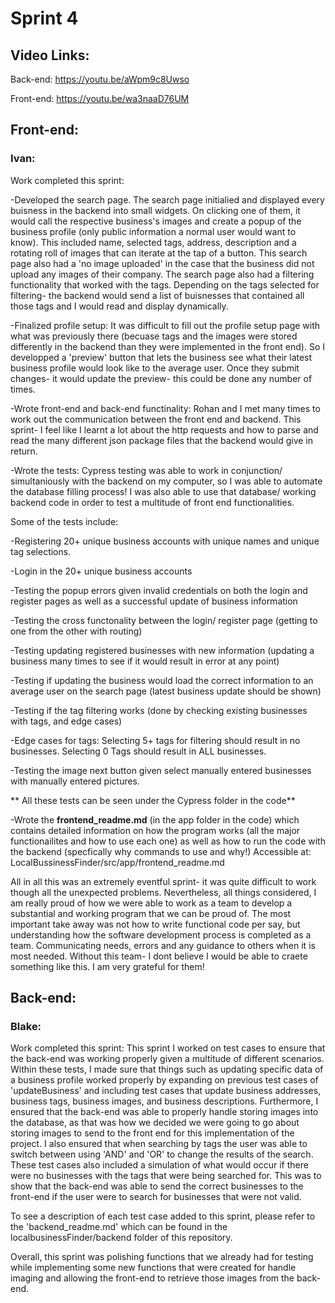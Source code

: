 
# Sprint 4

## Video Links:
Back-end: https://youtu.be/aWpm9c8Uwso

Front-end: https://youtu.be/wa3naaD76UM

## Front-end:

### Ivan:

Work completed this sprint: 

 -Developed the search page. The search page initialied and displayed every buisness in the backend into small widgets. On clicking one of them, it would call the respective business's images and create a popup of the business profile (only public information a normal user would want to know). This included name, selected tags, address, description and a rotating roll of images that can iterate at the tap of a button. This search page also had a 'no image uploaded' in the case that the business did not upload any images of their company. The search page also had a filtering functionality that worked with the tags. Depending on the tags selected for filtering- the backend would send a list of buisnesses that contained all those tags and I would read and display dynamically.
 
 -Finalized profile setup: It was difficult to fill out the profile setup page with what was previously there (becuase tags and the images were stored differently in the backend than they were implemented in the front end). So I developped a 'preview' button that lets the business see what their latest business profile would look like to the average user. Once they submit changes- it would update the preview- this could be done any number of times.
 
 -Wrote front-end and back-end functinality: Rohan and I met many times to work out the communication between the front end and backend. This sprint- I feel like I learnt a lot about the http requests and how to parse and read the many different json package files that the backend would give in return.
 
 -Wrote the tests: Cypress testing was able to work in conjunction/ simultaniously with the backend on my computer, so I was able to automate the database filling process! I was also able to use that database/ working backend code in order to test a multitude of front end functionalities.
 
 Some of the tests include: 
 
 -Registering 20+ unique business accounts with unique names and unique tag selections.
 
 -Login in the 20+ unique business accounts
 
 -Testing the popup errors given invalid credentials on both the login and register pages as well as a successful update of business information
 
 -Testing the cross functonality between the login/ register page (getting to one from the other with routing)
 
 -Testing updating registered businesses with new information (updating a business many times to see if it would result in error at any point)
 
 -Testing if updating the business would load the correct information to an average user on the search page (latest business update should be shown)
 
 
 -Testing if the tag filtering works (done by checking existing businesses with tags, and edge cases)
 
 -Edge cases for tags: Selecting 5+ tags for filtering should result in no businesses. Selecting 0 Tags should result in ALL businesses.
 
 -Testing the image next button given select manually entered businesses with manually entered pictures. 

** All these tests can be seen under the Cypress folder in the code**

-Wrote the **frontend_readme.md** (in the app folder in the code) which contains detailed information on how the program works (all the major functionailites and how to use each one) as well as how to run the code with the backend (specfically why commands to use and why!) Accessible at: LocalBussinessFinder/src/app/frontend_readme.md
 
 All in all this was an extremely eventful sprint- it was quite difficult to work though all the unexpected problems. Nevertheless, all things considered, I am really proud of how we were able to work as a team to develop a substantial and working program that we can be proud of. The most important take away was not how to write functional code per say, but understanding how the software development process is completed as a team. Communicating needs, errors and any guidance to others when it is most needed. Without this team- I dont believe I would be able to craete something like this. I am very grateful for them!

## Back-end:
### Blake:
Work completed this sprint: 
 This sprint I worked on test cases to ensure that the back-end was working properly given a multitude of different scenarios. Within these tests, I made sure that things such as updating specific data of a business profile worked properly by expanding on previous test cases of 'updateBusiness' and including test cases that update business addresses, business tags, business images, and business descriptions. Furthermore, I ensured that the back-end was able to properly handle storing images into the database, as that was how we decided we were going to go about storing images to send to the front end for this implementation of the project. I also ensured that when searching by tags the user was able to switch between using 'AND' and 'OR' to change the results of the search. These test cases also included a simulation of what would occur if there were no businesses with the tags that were being searched for. This was to show that the back-end was able to send the correct businesses to the front-end if the user were to search for businesses that were not valid. 
 
 To see a description of each test case added to this sprint, please refer to the 'backend_readme.md' which can be found in the localbusinessFinder/backend folder of this repository. 
 
 Overall, this sprint was polishing functions that we already had for testing while implementing some new functions that were created for handle imaging and allowing the front-end to retrieve those images from the back-end. 

